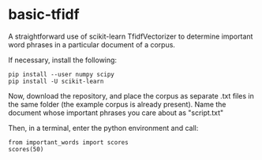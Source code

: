 # basic-tfidf

A straightforward use of scikit-learn TfidfVectorizer to determine important word phrases in a particular document of a corpus.

If necessary, install the following:

```
pip install --user numpy scipy
pip install -U scikit-learn
```
Now, download the repository, and place the corpus as separate .txt files in the same folder (the example corpus is already present).  Name the document whose important phrases you care about as "script.txt"

Then, in a terminal, enter the python environment and call:

```
from important_words import scores
scores(50)
```
